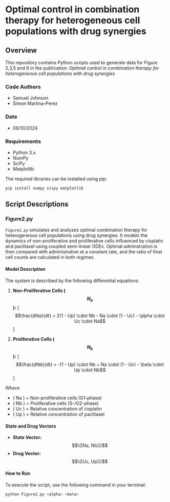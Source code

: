 # Optimal control in combination therapy for heterogeneous cell populations with drug synergies

## Overview
This repository contains Python scripts used to generate data for Figure 2,3,5 and 6 in the publication:
_Optimal control in combination therapy for heterogeneous cell populations with drug synergies_

### Code Authors
- Samuel Johnson
- Simon Martina-Perez

### Date
- 06/10/2024

### Requirements
- Python 3.x
- NumPy
- SciPy
- Matplotlib

The required libraries can be installed using pip:

```bash
pip install numpy scipy matplotlib
```
## Script Descriptions

### Figure2.py
`Figure2.py` simulates and analyzes optimal combination therapy for heterogeneous cell populations using drug synergies.
It models the dynamics of non-proliferative and proliferative cells influenced by cisplatin and paclitaxel using coupled
semi-linear ODEs. Optimal adminstration is then compared with administration at a constant rate, and the ratio of final
cell counts are calculated in both regimes.

#### Model Description
The system is described by the following differential equations:

1. **Non-Proliferative Cells ($$N_a$$):**
   \[
   $$\frac{dNa}{dt} = 2(1 - Up) \cdot Nb - Na \cdot (1 - Uc) - \alpha \cdot Uc \cdot Na$$
   \]

2. **Proliferative Cells ($$N_b$$):**
   \[
   $$\frac{dNb}{dt} = -(1 - Up) \cdot Nb + Na \cdot (1 - Uc) - \beta \cdot Up \cdot Nb$$
   \]

Where:
- \( Na \) = Non-proliferative cells (G1-phase)
- \( Nb \) = Proliferative cells (S-/G2-phase)
- \( Uc \) = Relative concentration of cisplatin
- \( Up \) = Relative concentration of paclitaxel

#### State and Drug Vectors
- **State Vector:** $$\([Na, Nb]\)$$
- **Drug Vector:** $$\([Uc, Up]\)$$


#### How to Run
To execute the script, use the following command in your terminal:

```bash
python Figure2.py <alpha> <beta>
